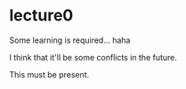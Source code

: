 # lecture0

Some learning is required... haha

I think that it'll be some conflicts in the future.

This must be present.
